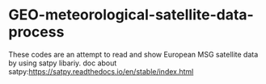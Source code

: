 # GEO-meteorological-satellite-data-process
These codes are an attempt to read and show European MSG satellite data by using satpy libariy. doc about satpy:https://satpy.readthedocs.io/en/stable/index.html
